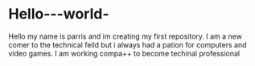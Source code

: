 # Hello---world-
Hello my name is parris and im creating my first repository.
I am a new comer to the technical feild but i always had a pation for computers and video games.
I am working compa++ to become techinal professional
